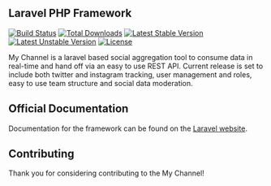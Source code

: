## Laravel PHP Framework

[![Build Status](https://travis-ci.org/laravel/framework.svg)](https://travis-ci.org/laravel/framework)
[![Total Downloads](https://poser.pugx.org/laravel/framework/d/total.svg)](https://packagist.org/packages/laravel/framework)
[![Latest Stable Version](https://poser.pugx.org/laravel/framework/v/stable.svg)](https://packagist.org/packages/laravel/framework)
[![Latest Unstable Version](https://poser.pugx.org/laravel/framework/v/unstable.svg)](https://packagist.org/packages/laravel/framework)
[![License](https://poser.pugx.org/laravel/framework/license.svg)](https://packagist.org/packages/laravel/framework)

My Channel is a laravel based social aggregation tool to consume data in real-time and hand off via an easy to use REST API. Current release is set to include both twitter and instagram tracking, user management and roles, easy to use team structure and social data moderation.

## Official Documentation

Documentation for the framework can be found on the [Laravel website](http://laravel.com/docs).

## Contributing

Thank you for considering contributing to the My Channel!
